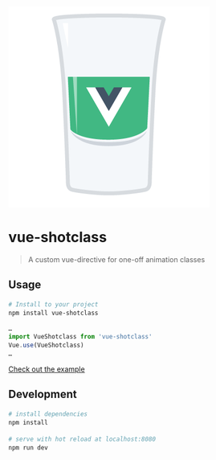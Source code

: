 ![vue-shotclass Logo](https://raw.githubusercontent.com/moritzjacobs/vue-shotclass/master/src/assets/logo.png)

# vue-shotclass

> A custom vue-directive for one-off animation classes

## Usage

``` bash
# Install to your project
npm install vue-shotclass
```

```javascript
…
import VueShotclass from 'vue-shotclass'
Vue.use(VueShotclass)
…

```

[Check out the example](https://moritzjacobs.github.io/vue-shotclass/)

## Development

``` bash
# install dependencies
npm install

# serve with hot reload at localhost:8080
npm run dev
```

